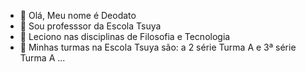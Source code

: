 - 👋 Olá, Meu nome é Deodato
- 👀 Sou professsor da Escola Tsuya
- 🌱 Leciono nas disciplinas de Filosofia e Tecnologia
- 💞️ Minhas turmas na Escola Tsuya são: a 2 série Turma A e 3ª série Turma A ...

<!---
ProfDeodato/ProfDeodato is a ✨ special ✨ repository because its `README.md` (this file) appears on your GitHub profile.
You can click the Preview link to take a look at your changes.
--->
